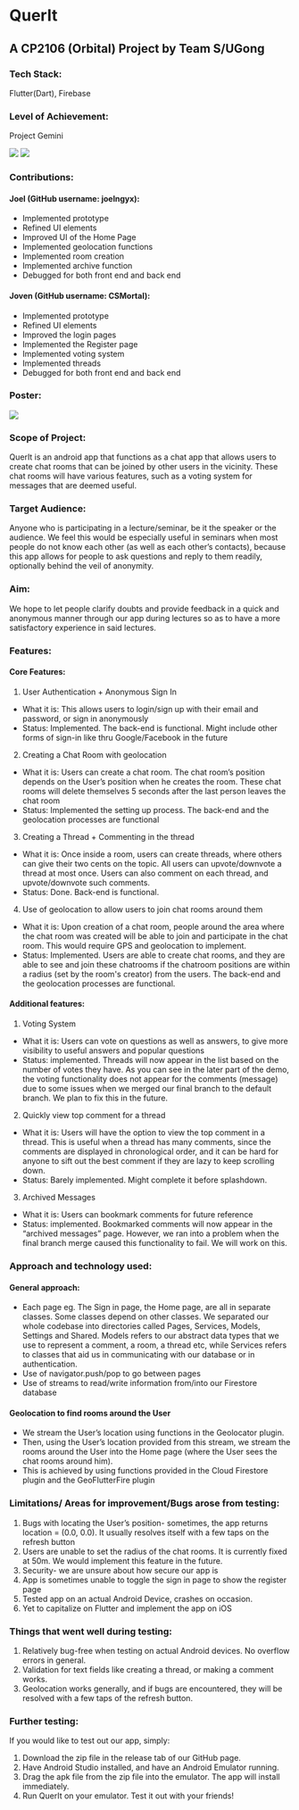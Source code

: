 # QuerIt
## A CP2106 (Orbital) Project by Team S/UGong


### Tech Stack:
Flutter(Dart), Firebase

### Level of Achievement:
Project Gemini

![](/images/orbital_cert_joel.PNG)
![](/images/joven_cert.PNG)

### Contributions:

#### Joel (GitHub username: joelngyx):
- Implemented prototype 
- Refined UI elements
- Improved UI of the Home Page
- Implemented geolocation functions
- Implemented room creation 
- Implemented archive function
- Debugged for both front end and back end

#### Joven (GitHub username: CSMortal):
- Implemented prototype
- Refined UI elements
- Improved the login pages
- Implemented the Register page
- Implemented voting system 
- Implemented threads
- Debugged for both front end and back end

### Poster:

![](/images/Poster.PNG)

### Scope of Project:

QuerIt is an android app that functions as a chat app that allows users to create chat rooms that can be joined by other users in the vicinity. These chat rooms will have various features, such as a voting system for messages that are deemed useful.

### Target Audience:

Anyone who is participating in a lecture/seminar, be it the speaker or the audience. We feel this would be especially useful in seminars when most people do not know each other (as well as each other’s contacts), because this app allows for people to ask questions and reply to them readily, optionally behind the veil of anonymity.

### Aim:

We hope to let people clarify doubts and provide feedback in a quick and anonymous manner through our app during lectures so as to have a more satisfactory experience in said lectures.

### Features:

#### Core Features:

1. User Authentication + Anonymous Sign In

- What it is: This allows users to login/sign up with their email and password, or sign in anonymously
- Status: Implemented. The back-end is functional. Might include other forms of sign-in like thru Google/Facebook in the future

2. Creating a Chat Room with geolocation

- What it is: Users can create a chat room. The chat room’s position depends on the User’s position when he creates the room. These chat rooms will delete themselves 5 seconds after the last person leaves the chat room
- Status: Implemented the setting up process. The back-end and the geolocation processes are functional
 
3. Creating a Thread + Commenting in the thread

- What it is: Once inside a room, users can create threads, where others can give their two cents on the topic. All users can upvote/downvote a thread at most once. Users can also comment on each thread, and upvote/downvote such comments.
- Status: Done. Back-end is functional. 

4. Use of geolocation to allow users to join chat rooms around them

- What it is: Upon creation of a chat room, people around the area where the chat room was created will be able to join and participate in the chat room. This would require GPS and geolocation to implement.
- Status: Implemented. Users are able to create chat rooms, and they are able to see and join these chatrooms if the chatroom positions are within a radius (set by the room's creator) from the users. The back-end and the geolocation processes are functional.

#### Additional features:

1. Voting System 

- What it is: Users can vote on questions as well as answers, to give more visibility to useful answers and popular questions
- Status: implemented. Threads will now appear in the list based on the number of votes they have. As you can see in the later part of the demo, the voting functionality does not appear for the comments (message) due to some issues when we merged our final branch to the default branch. We plan to fix this in the future.

2. Quickly view top comment for a thread

- What it is: Users will have the option to view the top comment in a thread. This is useful when a thread has many comments, since the comments are displayed in chronological order, and it can be hard for anyone to sift out the best comment if they are lazy to keep scrolling down.
- Status: Barely implemented. Might complete it before splashdown.

3. Archived Messages

- What it is: Users can bookmark comments for future reference
- Status: implemented. Bookmarked comments will now appear in the “archived messages” page. However, we ran into a problem when the final branch merge caused this functionality to fail. We will work on this.
    
### Approach and technology used:

#### General approach:

- Each page eg. The Sign in page, the Home page, are all in separate classes. Some classes depend on other classes. We separated our whole codebase into directories called Pages, Services, Models, Settings and Shared. Models refers to our abstract data types that we use to represent a comment, a room, a thread etc, while Services refers to classes that aid us in communicating with our database or in authentication.
- Use of navigator.push/pop to go between pages
- Use of streams to read/write information from/into our Firestore database

#### Geolocation to find rooms around the User

- We stream the User’s location using functions in the Geolocator plugin. 
- Then, using the User’s location provided from this stream, we stream the rooms around the User into the Home page (where the User sees the chat rooms around him). 
- This is achieved by using functions provided in the Cloud Firestore plugin and the GeoFlutterFire plugin


### Limitations/ Areas for improvement/Bugs arose from testing:

1. Bugs with locating the User’s position- sometimes, the app returns location = (0.0, 0.0). It usually resolves itself with a few taps on the refresh button
2. Users are unable to set the radius of the chat rooms. It is currently fixed at 50m. We would implement this feature in the future.
3. Security- we are unsure about how secure our app is
4. App is sometimes unable to toggle the sign in page to show the register page
5. Tested app on an actual Android Device, crashes on occasion.
6. Yet to capitalize on Flutter and implement the app on iOS
    
### Things that went well during testing:

1. Relatively bug-free when testing on actual Android devices. No overflow errors in general.
2. Validation for text fields like creating a thread, or making a comment works.
3. Geolocation works generally, and if bugs are encountered, they will be resolved with a few taps of the refresh button.

### Further testing:

If you would like to test out our app, simply: 
1. Download the zip file in the release tab of our GitHub page. 
2. Have Android Studio installed, and have an Android Emulator running. 
3. Drag the apk file from the zip file into the emulator. The app will install immediately.
4. Run QuerIt on your emulator. Test it out with your friends!